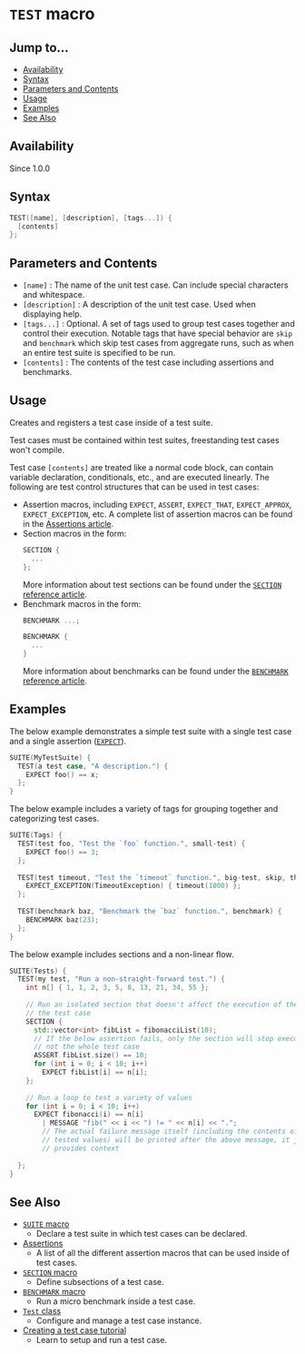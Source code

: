 # `TEST` macro

## Jump to...
- [Availability](#Availability)
- [Syntax](#Syntax)
- [Parameters and Contents](#Parameters-and-Contents)
- [Usage](#Usage)
- [Examples](#Examples)
- [See Also](#See-Also)

## Availability
Since 1.0.0

## Syntax
``` C++
TEST([name], [description], [tags...]) {
  [contents]
};
```

## Parameters and Contents
- `[name]` : The name of the unit test case.
  Can include special characters and whitespace.
- `[description]` : A description of the unit test case.
  Used when displaying help.
- `[tags...]` : Optional.
  A set of tags used to group test cases together and control their execution.
  Notable tags that have special behavior are `skip` and `benchmark` which skip
  test cases from aggregate runs, such as when an entire test suite is specified
  to be run.
- `[contents]` : The contents of the test case including assertions and
  benchmarks.

## Usage

Creates and registers a test case inside of a test suite.

Test cases must be contained within test suites, freestanding test cases won't
compile.

Test case `[contents]` are treated like a normal code block, can contain
variable declaration, conditionals, etc., and are executed linearly.
The following are test control structures that can be used in test cases:
- Assertion macros, including `EXPECT`, `ASSERT`, `EXPECT_THAT`,
  `EXPECT_APPROX`, `EXPECT_EXCEPTION`, etc.
  A complete list of assertion macros can be found in the
  [Assertions article](../Assertions).
- Section macros in the form:
  ``` C++
  SECTION {
    ...
  };
  ```
  More information about test sections can be found under the
  [`SECTION` reference article](SECTION.md).
- Benchmark macros in the form:
  ``` C++
  BENCHMARK ...;
  
  BENCHMARK {
    ...
  }
  ```
  More information about benchmarks can be found under the
  [`BENCHMARK` reference article](BENCHMARK.md).

## Examples

The below example demonstrates a simple test suite with a single test case and
a single assertion ([`EXPECT`](../Assertions/EXPECT.md)).
``` C++
SUITE(MyTestSuite) {
  TEST(a test case, "A description.") {
    EXPECT foo() == x;
  };
}
```

The below example includes a variety of tags for grouping together and
categorizing test cases.
``` C++
SUITE(Tags) {
  TEST(test foo, "Test the `foo` function.", small-test) {
    EXPECT foo() == 3;
  };
  
  TEST(test timeout, "Test the `timeout` function.", big-test, skip, throws) {
    EXPECT_EXCEPTION(TimeoutException) { timeout(1000) };
  };
  
  TEST(benchmark baz, "Benchmark the `baz` function.", benchmark) {
    BENCHMARK baz(23);
  };
}
```

The below example includes sections and a non-linear flow.
``` C++
SUITE(Tests) {
  TEST(my test, "Run a non-straight-forward test.") {
    int n[] { 1, 1, 2, 3, 5, 8, 13, 21, 34, 55 };
    
    // Run an isolated section that doesn't affect the execution of the rest of
    // the test case
    SECTION {
      std::vector<int> fibList = fibonacciList(10);
      // If the below assertion fails, only the section will stop executing,
      // not the whole test case
      ASSERT fibList.size() == 10;
      for (int i = 0; i < 10; i++)
        EXPECT fibList[i] == n[i];
    };
    
    // Run a loop to test a variety of values
    for (int i = 0; i < 10; i++)
      EXPECT fibonacci(i) == n[i]
        | MESSAGE "fib(" << i << ") != " << n[i] << ".";
        // The actual failure message itself (including the contents of the two
        // tested values) will be printed after the above message, it just
        // provides context
    
  };
}
```

## See Also

- [`SUITE` macro](SUITE.md)
  - Declare a test suite in which test cases can be declared.
- [Assertions](../Assertions)
  - A list of all the different assertion macros that can be used inside of test
    cases.
- [`SECTION` macro](SECTION.md)
  - Define subsections of a test case.
- [`BENCHMARK` macro](BENCHMARK.md)
  - Run a micro benchmark inside a test case.
- [`Test` class](../Types/Test.md)
  - Configure and manage a test case instance.
- [Creating a test case tutorial](../../Tutorials/Test-Case.md)
  - Learn to setup and run a test case.
